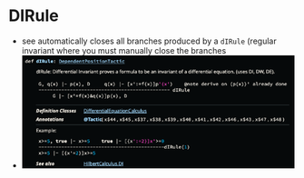 DIRule
======
- see automatically closes all branches produced by a `dIRule` (regular invariant where you must manually close the branches
- ![image.png](assets/image_1689704704377_0.png)

